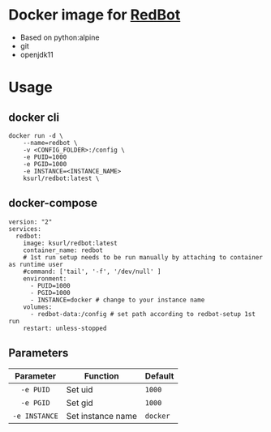 # Docker image for [RedBot](https://github.com/Cog-Creators/Red-DiscordBot)

* Based on python:alpine
* git
* openjdk11

# Usage

## docker cli

    docker run -d \
        --name=redbot \
        -v <CONFIG_FOLDER>:/config \
        -e PUID=1000
        -e PGID=1000
        -e INSTANCE=<INSTANCE_NAME>
        ksurl/redbot:latest \

## docker-compose 

    version: "2"
    services:
      redbot:
        image: ksurl/redbot:latest
        container_name: redbot
        # 1st run setup needs to be run manually by attaching to container as runtime user
        #command: ['tail', '-f', '/dev/null' ]
        environment:
          - PUID=1000
          - PGID=1000
          - INSTANCE=docker # change to your instance name
        volumes:
          - redbot-data:/config # set path according to redbot-setup 1st run
        restart: unless-stopped

## Parameters

| Parameter | Function | Default |
| :----: | --- | --- |
| `-e PUID` | Set uid | `1000` |
| `-e PGID` | Set gid | `1000` |
| `-e INSTANCE` | Set instance name | `docker` |
